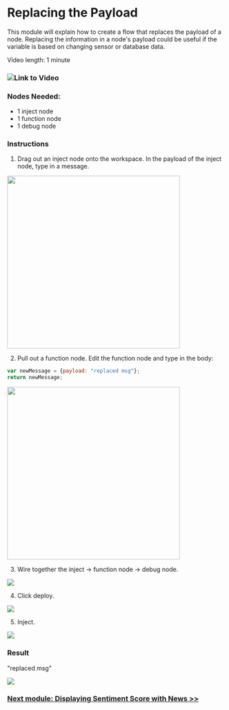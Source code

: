 <h1>Replacing the Payload</h1>

This module will explain how to create a flow that replaces the payload of a node. Replacing the information in a node's payload could be useful if the variable is based on changing sensor or database data.  

Video length: 1 minute

### ![Link to Video](https://youtu.be/sXxLIrdsw3U)

### Nodes Needed: 
- 1 inject node
- 1 function node
- 1 debug node 

### Instructions
1. Drag out an inject node onto the workspace. In the payload of the inject node, type in a message. 

<img src="../Chapter%201%20-%20Getting%20Started/Screenshots/will_this_change%3F.png" width="400">

2. Pull out a function node. Edit the function node and type in the body: 

``` javascript
var newMessage = {payload: "replaced msg"};
return newMessage;
```

<img src="../Chapter%201%20-%20Getting%20Started/Screenshots/function_replaced.png" width="400">

3. Wire together the inject -> function node -> debug node. 

![](../Chapter%201%20-%20Getting%20Started/Screenshots/replaced_flow.png)

4. Click deploy.

<img src="../Chapter%201%20-%20Getting%20Started/Screenshots/deploy.png">

5. Inject.

<img src="../Chapter%201%20-%20Getting%20Started/Screenshots/inject2.png">

### Result

"replaced msg" 

![](../Chapter%201%20-%20Getting%20Started/Screenshots/replaced_payload.png)

### [Next module: Displaying Sentiment Score with News >>](../Chapter%203%20-%20Beginner%20Flows/2.%20Displaying%20Sentiment%20Score%20With%20News)
